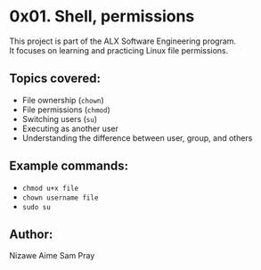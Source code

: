# 0x01. Shell, permissions

This project is part of the ALX Software Engineering program.  
It focuses on learning and practicing Linux file permissions.

## Topics covered:
- File ownership (`chown`)
- File permissions (`chmod`)
- Switching users (`su`)
- Executing as another user
- Understanding the difference between user, group, and others

## Example commands:
- `chmod u+x file`
- `chown username file`
- `sudo su`

## Author:
Nizawe Aime Sam Pray
